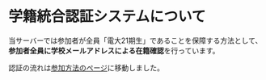 # 学籍統合認証システムについて

当サーバーでは参加者が全員「電大21期生」であることを保障する方法として、**参加者全員に学校メールアドレスによる在籍確認**を行っています。

認証の流れは[参加方法のページ](/howtojoin.md)に移動しました。
